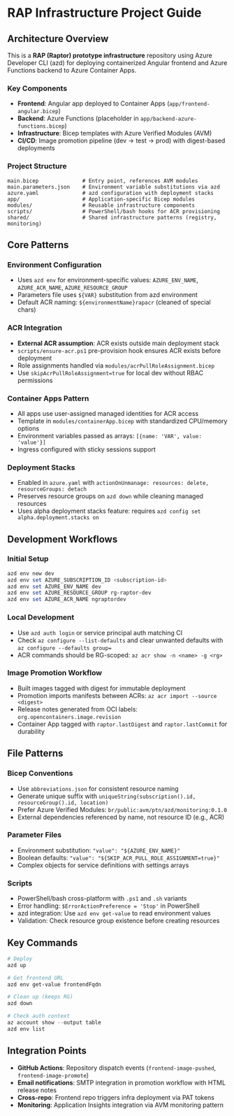 # RAP Infrastructure Project Guide

<!-- 
MAINTENANCE GUIDE:Extract image metadata from OCI labelsExtract image metadata from OCI labels
- Last updated: October 29, 2025
- Update triggers: When you modify architecture, add modules, change workflows, or introduce new patterns
- Update method: Ask Copilot "Update copilot-instructions.md based on recent changes" or edit manually
- Full refresh: Quarterly or after major refactoring - ask "Re-analyze and update copilot-instructions.md"

Key sections to update when:
- Adding/removing Azure resources → "Key Components" and "File Patterns"
- Changing deployment process → "Development Workflows" and "Key Commands"
- New scripts or automation → "Scripts" and "Integration Points"
- Environment variables → "Environment Configuration" and "Parameter Files"
- CI/CD changes → "Image Promotion Workflow" and "Integration Points"
-->

## Architecture Overview

This is a **RAP (Raptor) prototype infrastructure** repository using Azure Developer CLI (azd) for deploying containerized Angular frontend and Azure Functions backend to Azure Container Apps.

### Key Components
- **Frontend**: Angular app deployed to Container Apps (`app/frontend-angular.bicep`)
- **Backend**: Azure Functions (placeholder in `app/backend-azure-functions.bicep`)
- **Infrastructure**: Bicep templates with Azure Verified Modules (AVM)
- **CI/CD**: Image promotion pipeline (dev → test → prod) with digest-based deployments

### Project Structure
```
main.bicep              # Entry point, references AVM modules
main.parameters.json    # Environment variable substitutions via azd
azure.yaml              # azd configuration with deployment stacks
app/                    # Application-specific Bicep modules
modules/                # Reusable infrastructure components
scripts/                # PowerShell/bash hooks for ACR provisioning
shared/                 # Shared infrastructure patterns (registry, monitoring)
```

## Core Patterns

### Environment Configuration
- Uses `azd env` for environment-specific values: `AZURE_ENV_NAME`, `AZURE_ACR_NAME`, `AZURE_RESOURCE_GROUP`
- Parameters file uses `${VAR}` substitution from azd environment
- Default ACR naming: `${environmentName}rapacr` (cleaned of special chars)

### ACR Integration
- **External ACR assumption**: ACR exists outside main deployment stack
- `scripts/ensure-acr.ps1` pre-provision hook ensures ACR exists before deployment
- Role assignments handled via `modules/acrPullRoleAssignment.bicep`
- Use `skipAcrPullRoleAssignment=true` for local dev without RBAC permissions

### Container Apps Pattern
- All apps use user-assigned managed identities for ACR access
- Template in `modules/containerApp.bicep` with standardized CPU/memory options
- Environment variables passed as arrays: `[{name: 'VAR', value: 'value'}]`
- Ingress configured with sticky sessions support

### Deployment Stacks
- Enabled in `azure.yaml` with `actionOnUnmanage: resources: delete, resourceGroups: detach`
- Preserves resource groups on `azd down` while cleaning managed resources
- Uses alpha deployment stacks feature: requires `azd config set alpha.deployment.stacks on`

## Development Workflows

### Initial Setup
```powershell
azd env new dev
azd env set AZURE_SUBSCRIPTION_ID <subscription-id>
azd env set AZURE_ENV_NAME dev
azd env set AZURE_RESOURCE_GROUP rg-raptor-dev
azd env set AZURE_ACR_NAME ngraptordev
```

### Local Development
- Use `azd auth login` or service principal auth matching CI
- Check `az configure --list-defaults` and clear unwanted defaults with `az configure --defaults group=`
- ACR commands should be RG-scoped: `az acr show -n <name> -g <rg>`

### Image Promotion Workflow
- Built images tagged with digest for immutable deployment
- Promotion imports manifests between ACRs: `az acr import --source <digest>`
- Release notes generated from OCI labels: `org.opencontainers.image.revision`
- Container App tagged with `raptor.lastDigest` and `raptor.lastCommit` for durability

## File Patterns

### Bicep Conventions
- Use `abbreviations.json` for consistent resource naming
- Generate unique suffix with `uniqueString(subscription().id, resourceGroup().id, location)`
- Prefer Azure Verified Modules: `br/public:avm/ptn/azd/monitoring:0.1.0`
- External dependencies referenced by name, not resource ID (e.g., ACR)

### Parameter Files
- Environment substitution: `"value": "${AZURE_ENV_NAME}"`
- Boolean defaults: `"value": "${SKIP_ACR_PULL_ROLE_ASSIGNMENT=true}"`
- Complex objects for service definitions with settings arrays

### Scripts
- PowerShell/bash cross-platform with `.ps1` and `.sh` variants
- Error handling: `$ErrorActionPreference = 'Stop'` in PowerShell
- azd integration: Use `azd env get-value` to read environment values
- Validation: Check resource group existence before creating resources

## Key Commands

```powershell
# Deploy
azd up

# Get frontend URL
azd env get-value frontendFqdn

# Clean up (keeps RG)
azd down

# Check auth context
az account show --output table
azd env list
```

## Integration Points

- **GitHub Actions**: Repository dispatch events (`frontend-image-pushed`, `frontend-image-promote`)
- **Email notifications**: SMTP integration in promotion workflow with HTML release notes
- **Cross-repo**: Frontend repo triggers infra deployment via PAT tokens
- **Monitoring**: Application Insights integration via AVM monitoring pattern